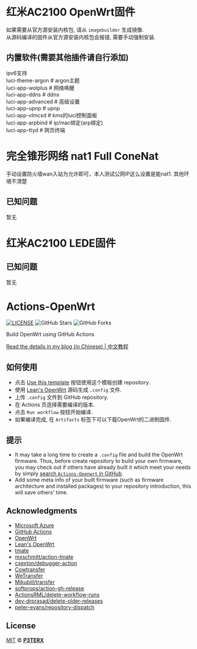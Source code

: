 # 红米AC2100 OpenWrt固件
如果需要从官方源安装内核包, 请从 `imagebuilder` 生成镜像.  
从源码编译的固件从官方源安装内核包会报错, 需要手动强制安装.
## 内置软件(需要其他插件请自行添加)
ipv6支持  
luci-theme-argon # argon主题  
luci-app-wolplus # 网络唤醒  
luci-app-ddns # ddns   
luci-app-advanced # 高级设置  
luci-app-upnp # upnp  
luci-app-vlmcsd # kms的luci控制面板  
luci-app-arpbind # ip/mac绑定(arp绑定)  
luci-app-ttyd # 网页终端

# 完全锥形网络 nat1 Full ConeNat
手动设置防火墙wan入站为允许即可，本人测试公网IP这么设置是能nat1. 其他环境不清楚

## 已知问题
暂无

# 红米AC2100 LEDE固件
## 已知问题

暂无

# Actions-OpenWrt

[![LICENSE](https://img.shields.io/github/license/mashape/apistatus.svg?style=flat-square&label=LICENSE)](https://github.com/Qs315490/RedMi-AC2100-OpenWrt/blob/master/LICENSE)
![GitHub Stars](https://img.shields.io/github/stars/Qs315490/RedMi-AC2100-OpenWrt.svg?style=flat-square&label=Stars&logo=github)
![GitHub Forks](https://img.shields.io/github/forks/Qs315490/RedMi-AC2100-OpenWrt.svg?style=flat-square&label=Forks&logo=github)

Build OpenWrt using GitHub Actions

[Read the details in my blog (in Chinese) | 中文教程](https://p3terx.com/archives/build-openwrt-with-github-actions.html)

## 如何使用

- 点击 [Use this template](https://github.com/Qs315490/RedMi-AC2100-OpenWrt/generate) 按钮使用这个模板创建 repository.
- 使用 [Lean's OpenWrt](https://github.com/coolsnowwolf/lede) 源码生成 `.config` 文件.
- 上传 `.config` 文件到 GitHub repository.
- 在 Actions 页选择需要编译的版本.
- 点击 `Run workflow` 按钮开始编译.
- 如果编译完成, 在 `Artifacts` 标签下可以下载OpenWrt的二进制固件.

## 提示

- It may take a long time to create a `.config` file and build the OpenWrt firmware. Thus, before create repository to build your own firmware, you may check out if others have already built it which meet your needs by simply [search `Actions-Openwrt` in GitHub](https://github.com/search?q=Actions-openwrt).
- Add some meta info of your built firmware (such as firmware architecture and installed packages) to your repository introduction, this will save others' time.

## Acknowledgments

- [Microsoft Azure](https://azure.microsoft.com)
- [GitHub Actions](https://github.com/features/actions)
- [OpenWrt](https://github.com/openwrt/openwrt)
- [Lean's OpenWrt](https://github.com/coolsnowwolf/lede)
- [tmate](https://github.com/tmate-io/tmate)
- [mxschmitt/action-tmate](https://github.com/mxschmitt/action-tmate)
- [csexton/debugger-action](https://github.com/csexton/debugger-action)
- [Cowtransfer](https://cowtransfer.com)
- [WeTransfer](https://wetransfer.com/)
- [Mikubill/transfer](https://github.com/Mikubill/transfer)
- [softprops/action-gh-release](https://github.com/softprops/action-gh-release)
- [ActionsRML/delete-workflow-runs](https://github.com/ActionsRML/delete-workflow-runs)
- [dev-drprasad/delete-older-releases](https://github.com/dev-drprasad/delete-older-releases)
- [peter-evans/repository-dispatch](https://github.com/peter-evans/repository-dispatch)

## License

[MIT](https://github.com/Qs315490/RedMi-AC2100-OpenWrt/blob/main/LICENSE) © [**P3TERX**](https://p3terx.com)
